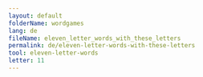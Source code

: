 ```yaml
---
layout: default
folderName: wordgames
lang: de
fileName: eleven_letter_words_with_these_letters
permalink: de/eleven-letter-words-with-these-letters
tool: eleven-letter-words
letter: 11
---
```

